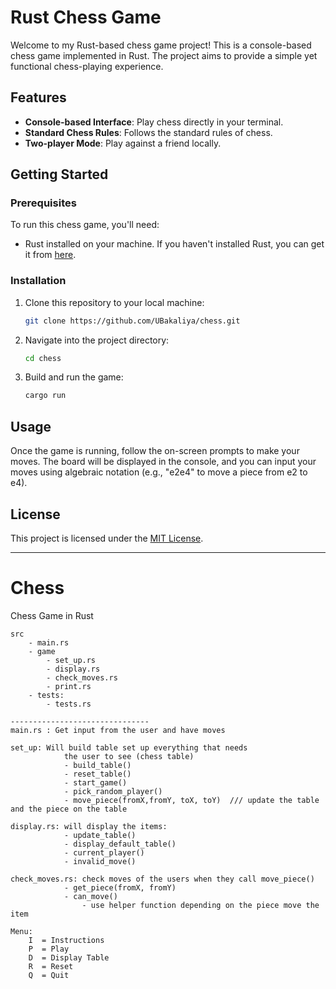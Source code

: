 # Rust Chess Game

Welcome to my Rust-based chess game project! This is a console-based chess game implemented in Rust. The project aims to provide a simple yet functional chess-playing experience.

## Features

- **Console-based Interface**: Play chess directly in your terminal.
- **Standard Chess Rules**: Follows the standard rules of chess.
- **Two-player Mode**: Play against a friend locally.

## Getting Started

### Prerequisites

To run this chess game, you'll need:

- Rust installed on your machine. If you haven't installed Rust, you can get it from [here](https://www.rust-lang.org/tools/install).

### Installation

1. Clone this repository to your local machine:

    ```bash
    git clone https://github.com/UBakaliya/chess.git
    ```

2. Navigate into the project directory:

    ```bash
    cd chess
    ```

3. Build and run the game:

    ```bash
    cargo run
    ```

## Usage

Once the game is running, follow the on-screen prompts to make your moves. The board will be displayed in the console, and you can input your moves using algebraic notation (e.g., "e2e4" to move a piece from e2 to e4).

## License

This project is licensed under the [MIT License](LICENSE).

---

# Chess

Chess Game in Rust

    src
        - main.rs
        - game
            - set_up.rs
            - display.rs
            - check_moves.rs
            - print.rs
        - tests:
            - tests.rs

    -------------------------------
    main.rs : Get input from the user and have moves

    set_up: Will build table set up everything that needs
                the user to see (chess table)
                - build_table()
                - reset_table()
                - start_game()
                - pick_random_player()
                - move_piece(fromX,fromY, toX, toY)  /// update the table and the piece on the table

    display.rs: will display the items:
                - update_table()
                - display_default_table()
                - current_player()
                - invalid_move()

    check_moves.rs: check moves of the users when they call move_piece()
                - get_piece(fromX, fromY)
                - can_move()
                    - use helper function depending on the piece move the item

    Menu:
        I  = Instructions
        P  = Play
        D  = Display Table
        R  = Reset
        Q  = Quit




